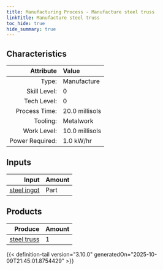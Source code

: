 ```yaml
---
title: Manufacturing Process - Manufacture steel truss
linkTitle: Manufacture steel truss
toc_hide: true
hide_summary: true
---
```

<!-- This is generated by the MarsSim HelpGenertor, do not edit. -->


## Characteristics

| Attribute      | Value |
|--------:|:------|
|Type:|Manufacture|
|Skill Level:|0|
|Tech Level:|0|
|Process Time:|20.0 millisols|
|Tooling:|Metalwork|
|Work Level:|10.0 millisols|
|Power Required:|1.0 kW/hr|

## Inputs

| Input      | Amount |
|--------:|:------|
|[steel ingot](/docs/definitions/part/steel-ingot)|Part|10|

## Products


| Produce      | Amount |
|--------:|:------|
|[steel truss](/docs/definitions/part/steel-truss)|1|



{{< definition-tail version="3.10.0" generatedOn="2025-10-09T21:45:01.8754429" >}}



